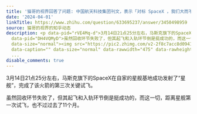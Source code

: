 ```yaml
---
title: '猫哥的视界回答了问题: 中国航天科技集团刊文，表示「对标 SpaceX ，我们大而不强、大而不优」，如何解读？'
date: '2024-04-01'
linkTitle: https://www.zhihu.com/question/633695237/answer/3450498959
source: 猫哥的视界的知乎动态
description: <p data-pid="rVE4Mq-d">3月14日21点25分左右，马斯克旗下的SpaceX在自家的星舰基地成功发射了“星舰”，完成了该火箭的第三次关键试飞。<br></p><p
  data-pid="DH4VQMyD">虽然回收环节失败了，但其起飞和入轨环节倒是挺成功的，而这一切，距离星舰第一次试飞，也不过过去了11个月。</p><p class="ztext-empty-paragraph"><br></p><figure
  data-size="normal"><img src="https://pic2.zhimg.com/v2-2f8c7acc8d0941d3927c32ad13acedbd_1440w.jpg"
  data-caption="" data-size="normal" data-rawwidth="475" data-rawheight="594" data-original-token="v2-be7cfbaf480c39a07800b51f6fd40e
  ...
disable_comments: true
---
```

<p data-pid="rVE4Mq-d">3月14日21点25分左右，马斯克旗下的SpaceX在自家的星舰基地成功发射了“星舰”，完成了该火箭的第三次关键试飞。<br></p><p data-pid="DH4VQMyD">虽然回收环节失败了，但其起飞和入轨环节倒是挺成功的，而这一切，距离星舰第一次试飞，也不过过去了11个月。</p><p class="ztext-empty-paragraph"><br></p><figure data-size="normal"><img src="https://pic2.zhimg.com/v2-2f8c7acc8d0941d3927c32ad13acedbd_1440w.jpg" data-caption="" data-size="normal" data-rawwidth="475" data-rawheight="594" data-original-token="v2-be7cfbaf480c39a07800b51f6fd40e ...